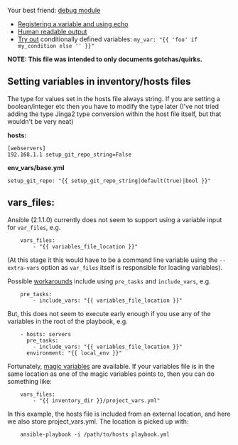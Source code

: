 Your best friend: [debug module](https://docs.ansible.com/ansible/latest/modules/debug_module.html)

- [Registering a variable and using echo](https://github.com/ansible/ansible/issues/4317#issuecomment-25463761)
- [Human readable output](https://stackoverflow.com/a/45086602/)
- [Try out](https://stackoverflow.com/a/43403229/1624894) conditionally defined variables:
  `my_var: "{{ 'foo' if my_condition else '' }}"`

**NOTE: This file was intended to only documents gotchas/quirks.**

## Setting variables in inventory/hosts files

The type for values set in the hosts file always string. If you are setting a boolean/integer etc then you have to modify the type later (I've not tried adding the type Jinga2 type conversion within the host file itself, but that wouldn't be very neat)

**hosts:**
```
[webservers]
192.168.1.1 setup_git_repo_string=False

```

**env_vars/base.yml**
```
setup_git_repo: "{{ setup_git_repo_string|default(true)|bool }}"

```

## vars_files:

Ansible (2.1.1.0) currently does not seem to support using a variable input for `var_files`, e.g.

```
    vars_files:
        - "{{ variables_file_location }}"
```

(At this stage it this would have to be a command line variable using the `--extra-vars` option as `var_files` itself is responsible for loading variables).

Possible [workarounds](https://github.com/ansible/ansible/issues/10000#issuecomment-74472260) include using `pre_tasks` and `include_vars`, e.g.

```
    pre_tasks:
        - include_vars: "{{ variables_file_location }}"
```

But, this does not seem to execute early enough if you use any of the variables in the root of the playbook, e.g.

```
    - hosts: servers
      pre_tasks:
        - include_vars: "{{ variables_file_location }}"
      environment: "{{ local_env }}"
```

Fortunately, [magic variables](http://docs.ansible.com/ansible/playbooks_variables.html#magic-variables-and-how-to-access-information-about-other-hosts) are available.
If your variables file is in the same location as one of the magic variables points to, then you can do something like:

```
    vars_files:
        - "{{ inventory_dir }}/project_vars.yml"
```

In this example, the hosts file is included from an external location, and here we also store project_vars.yml. The location is picked up with:

```
    ansible-playbook -i /path/to/hosts playbook.yml
```
